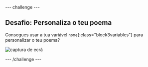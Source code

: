 --- challenge ---

## Desafio: Personaliza o teu poema

Consegues usar a tua variável `nome`{:class="block3variables"} para personalizar o teu poema?

![captura de ecrã](images/poetry-name-comp.png)

--- /challenge ---